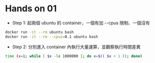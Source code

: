# Hands on 01

- Step 1: 起兩個 ubuntu 的 container，一個有加 --cpus 限制、一個沒有

```bash
docker run -it --rm ubuntu bash
docker run -it --rm --cpus=0.1 ubuntu bash
```

- Step 2: 分別進入 container 內執行大量運算，並觀察執行時間差異

```bash
time (x=1; while [ $x -le 1000000 ]; do x=$(( $x + 1 )); done)
```
